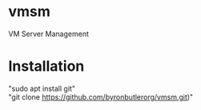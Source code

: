 # vmsm
VM Server Management
<br>
# Installation
"sudo apt install git" <br>
"git clone https://github.com/byronbutlerorg/vmsm.git)" <br>
